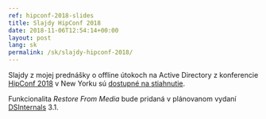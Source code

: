 ```yaml
---
ref: hipconf-2018-slides
title: Slajdy HipConf 2018
date: 2018-11-06T12:54:14+00:00
layout: post
lang: sk
permalink: /sk/slajdy-hipconf-2018/
---
```


Slajdy z&nbsp;mojej prednášky o&nbsp;offline útokoch na&nbsp;Active Directory z&nbsp;konferencie [HipConf 2018](https://www.hipconf.com) v&nbsp;New Yorku sú [dostupné na&nbsp;stiahnutie](../../assets/documents/HIP_AD_Offline_Attacks.pdf).

Funkcionalita *Restore From&nbsp;Media* bude pridaná v&nbsp;plánovanom vydaní [DSInternals](https://github.com/MichaelGrafnetter/DSInternals/releases) 3.1.
